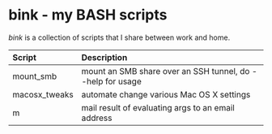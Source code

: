 # bink - my BASH scripts

_bink_ is a collection of scripts that I share between work and
home.

| **Script**    | **Description** |
| :------------ | :-------------- |
| mount_smb     | mount an SMB share over an SSH tunnel, do --help for usage |
| macosx_tweaks | automate change various Mac OS X settings |
| m             | mail result of evaluating args to an email address |
